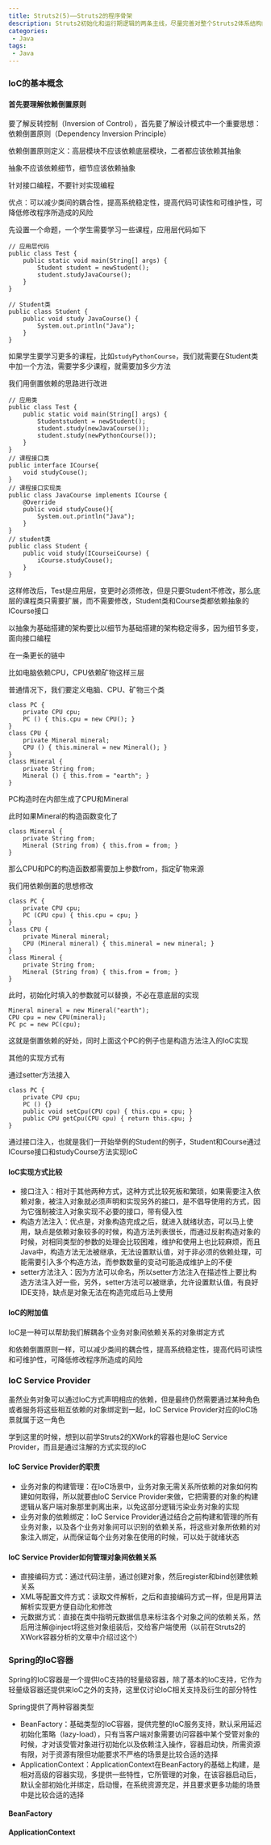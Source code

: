 ```yaml
---
title: Struts2(5)——Struts2的程序骨架
description: Struts2初始化和运行期逻辑的两条主线，尽量完善对整个Struts2体系结构的认识
categories:
 - Java
tags:
 - Java
---
```


### IoC的基本概念
#### 首先要理解依赖倒置原则
要了解反转控制（Inversion of Control），首先要了解设计模式中一个重要思想：依赖倒置原则（Dependency Inversion Principle）

依赖倒置原则定义：高层模块不应该依赖底层模块，二者都应该依赖其抽象

抽象不应该依赖细节，细节应该依赖抽象

针对接口编程，不要针对实现编程

优点：可以减少类间的耦合性，提高系统稳定性，提高代码可读性和可维护性，可降低修改程序所造成的风险

先设置一个命题，一个学生需要学习一些课程，应用层代码如下
```
// 应用层代码
public class Test {
    public static void main(String[] args) {
        Student student = newStudent();
        student.studyJavaCourse();
    }
}

// Student类
public class Student {
    public void study JavaCourse() {
        System.out.println("Java");
    }
}
```

如果学生要学习更多的课程，比如`studyPythonCourse`，我们就需要在Student类中加一个方法，需要学多少课程，就需要加多少方法

我们用倒置依赖的思路进行改进

```
// 应用类
public class Test {
    public static void main(String[] args) {
        Studentstudent = newStudent();
        student.study(newJavaCourse());
        student.study(newPythonCourse());
    }
}
// 课程接口类
public interface ICourse{
    void studyCouse();
}
// 课程接口实现类
public class JavaCourse implements ICourse {
    @Override
    public void studyCouse(){
        System.out.println("Java");
    }
}
// student类
public class Student {
    public void study(ICourseiCourse) {
        iCourse.studyCouse();
    }
}
```

这样修改后，Test是应用层，变更时必须修改，但是只要Student不修改，那么底层的课程类只需要扩展，而不需要修改，Student类和Course类都依赖抽象的ICourse接口

以抽象为基础搭建的架构要比以细节为基础搭建的架构稳定得多，因为细节多变，面向接口编程

在一条更长的链中

比如电脑依赖CPU，CPU依赖矿物这样三层

普通情况下，我们要定义电脑、CPU、矿物三个类

```
class PC {
    private CPU cpu;
    PC () { this.cpu = new CPU(); }
}
class CPU {
    private Mineral mineral; 
    CPU () { this.mineral = new Mineral(); }
}
class Mineral {
    private String from;
    Mineral () { this.from = "earth"; }
}
```

PC构造时在内部生成了CPU和Mineral

此时如果Mineral的构造函数变化了

```
class Mineral {
    private String from;
    Mineral (String from) { this.from = from; }
}
```

那么CPU和PC的构造函数都需要加上参数from，指定矿物来源

我们用依赖倒置的思想修改

```
class PC {
    private CPU cpu;
    PC (CPU cpu) { this.cpu = cpu; }
}
class CPU {
    private Mineral mineral; 
    CPU (Mineral mineral) { this.mineral = new mineral; }
}
class Mineral {
    private String from;
    Mineral (String from) { this.from = from; }
}
```

此时，初始化时填入的参数就可以替换，不必在意底层的实现

```
Mineral mineral = new Mineral("earth");
CPU cpu = new CPU(mineral);
PC pc = new PC(cpu);
```

这就是倒置依赖的好处，同时上面这个PC的例子也是构造方法注入的IoC实现

其他的实现方式有

通过setter方法接入

```
class PC {
    private CPU cpu;
    PC () {}
    public void setCpu(CPU cpu) { this.cpu = cpu; }
    public CPU getCpu(CPU cpu) { return this.cpu; }
}
```

通过接口注入，也就是我们一开始举例的Student的例子，Student和Course通过ICourse接口和studyCourse方法实现IoC

#### IoC实现方式比较
* 接口注入：相对于其他两种方式，这种方式比较死板和繁琐，如果需要注入依赖对象，被注入对象就必须声明和实现另外的接口，是不倡导使用的方式，因为它强制被注入对象实现不必要的接口，带有侵入性
* 构造方法注入：优点是，对象构造完成之后，就进入就绪状态，可以马上使用，缺点是依赖对象较多的时候，构造方法列表很长，而通过反射构造对象的时候，对相同类型的参数的处理会比较困难，维护和使用上也比较麻烦，而且Java中，构造方法无法被继承，无法设置默认值，对于非必须的依赖处理，可能需要引入多个构造方法，而参数数量的变动可能造成维护上的不便
* setter方法注入：因为方法可以命名，所以setter方法注入在描述性上要比构造方法注入好一些，另外，setter方法可以被继承，允许设置默认值，有良好IDE支持，缺点是对象无法在构造完成后马上使用

#### IoC的附加值
IoC是一种可以帮助我们解耦各个业务对象间依赖关系的对象绑定方式

和依赖倒置原则一样，可以减少类间的耦合性，提高系统稳定性，提高代码可读性和可维护性，可降低修改程序所造成的风险

### IoC Service Provider
虽然业务对象可以通过IoC方式声明相应的依赖，但是最终仍然需要通过某种角色或者服务将这些相互依赖的对象绑定到一起，IoC Service Provider对应的IoC场景就属于这一角色

学到这里的时候，想到以前学Struts2的XWork的容器也是IoC Service Provider，而且是通过注解的方式实现的IoC

#### IoC Service Provider的职责
* 业务对象的构建管理：在IoC场景中，业务对象无需关系所依赖的对象如何构建如何取得，所以就要由IoC Service Provider来做，它把需要的对象的构建逻辑从客户端对象那里剥离出来，以免这部分逻辑污染业务对象的实现
* 业务对象的依赖绑定：IoC Service Provider通过结合之前构建和管理的所有业务对象，以及各个业务对象间可以识别的依赖关系，将这些对象所依赖的对象注入绑定，从而保证每个业务对象在使用的时候，可以处于就绪状态

#### IoC Service Provider如何管理对象间依赖关系
* 直接编码方式：通过代码注册，通过创建对象，然后register和bind创建依赖关系
* XML等配置文件方式：读取文件解析，之后和直接编码方式一样，但是用算法解析实现更方便自动化和修改
* 元数据方式：直接在类中指明元数据信息来标注各个对象之间的依赖关系，然后用注解@inject将这些对象组装后，交给客户端使用（以前在Struts2的XWork容器分析的文章中介绍过这个）

### Spring的IoC容器
Spring的IoC容器是一个提供IoC支持的轻量级容器，除了基本的IoC支持，它作为轻量级容器还提供来IoC之外的支持，这里仅讨论IoC相关支持及衍生的部分特性

Spring提供了两种容器类型

* BeanFactory：基础类型的IoC容器，提供完整的IoC服务支持，默认采用延迟初始化策略（lazy-load），只有当客户端对象需要访问容器中某个受管对象的时候，才对该受管对象进行初始化以及依赖注入操作，容器启动快，所需资源有限，对于资源有限但功能要求不严格的场景是比较合适的选择
* ApplicationContext：ApplicationContext在BeanFactory的基础上构建，是相对高级的容器实现，多提供一些特性，它所管理的对象，在该容器启动后，默认全部初始化并绑定，启动慢，在系统资源充足，并且要求更多功能的场景中是比较合适的选择

#### BeanFactory


#### ApplicationContext